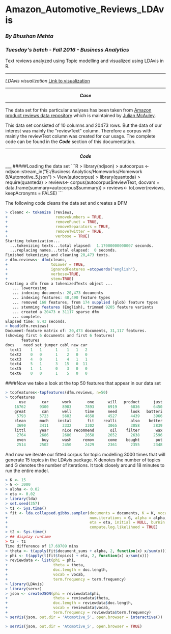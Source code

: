 # Amazon_Automotive_Reviews_LDAvis
### *By Bhushan Mehta*
### *Tuesday's batch - Fall 2016 - Business Analytics*
Text reviews analyzed using Topic modelling and visualized using LDAvis in R.

---
*LDAvis visualization*
[Link to visualization](https://rawgit.com/mbhushan909/Amazon_Automotive_Reviews_LDAvis/master/Atomotive_5/index.html#topic=0&lambda=0.5&term=)

___

<p align="center"> <b><i>Case</b></i></p>

___
The data set for this particular analyses has been taken from [Amazon product reviews data repository](http://jmcauley.ucsd.edu/data/amazon/) which is maintained by [Julian McAuley](http://cseweb.ucsd.edu/~jmcauley/).

This data set consisted of 10 columns and 20473 rows. But the data of our interest was mainly the "reviewText" column. Therefore a corpus with mainly the reviewText column was created for our usage. The complete code can be found in the <b><i>Code</b></i> section of this documentation.



___
<p align="center"> <b><i>Code</b></i></p>
___
#####Loading the data set
```R
> library(ndjson)
> autocorpus <- ndjson::stream_in("E:/Business Analytics/Homeworks/Homework 8/Automotive_5.json")
> View(autocorpus)
> library(quanteda)
> require(quanteda)
> reviews<- corpus(autocorpus$reviewText, docvars = data.frame(summary=autocorpus$summary))
> reviews<- toLower(reviews, keepAcronyms = FALSE)
```

The following code cleans the data set and creates a DFM
```R
> cleanc <- tokenize (reviews,
+                     removeNumbers = TRUE,
+                     removePunct = TRUE,
+                     removeSeparators = TRUE,
+                     removeTwitter = TRUE,
+                     verbose = TRUE)
Starting tokenization...
  ...tokenizing texts...total elapsed:  1.17000000000007 seconds.
  ...replacing names...total elapsed:  0 seconds.
Finished tokenizing and cleaning 20,473 texts.
> dfm.reviews<- dfm(cleanc,
+                   toLower = TRUE, 
+                   ignoredFeatures =stopwords("english"), 
+                   verbose=TRUE, 
+                   stem=TRUE)
Creating a dfm from a tokenizedTexts object ...
   ... lowercasing
   ... indexing documents: 20,473 documents
   ... indexing features: 40,490 feature types
   ... removed 168 features, from 174 supplied (glob) feature types
   ... stemming features (English), trimmed 9205 feature variants
   ... created a 20473 x 31117 sparse dfm
   ... complete. 
Elapsed time: 8.43 seconds.
> head(dfm.reviews)
Document-feature matrix of: 20,473 documents, 31,117 features.
(showing first 6 documents and first 6 features)
       features
docs    need set jumper cabl new car
  text1    1   1      1    1   1   2
  text2    0   0      1    2   0   0
  text3    4   0      1    4   1   1
  text4    5   1      3   15   0  11
  text5    1   1      0    3   0   0
  text6    0   0      1    5   0   0

```
####Now we take a look at the top 50 features that appear in our data set
```R
> topfeatures<-topfeatures(dfm.reviews, n=50)
> topfeatures
      use       car      work       one      will   product      just       get      like      good 
    16762      9300      8903      7893      6919      6836      6450      6268      6236      5816 
    great       can      well      time      need      look   batteri      make     light      easi 
     5793      5723      5683      4658      4527      4439      3966      3924      3906      3698 
    clean      much    instal       fit    realli      also    better        go     price      keep 
     3690      3411      3332      3302      3065      3058      2839      2838      2834      2799 
    littl      year      nice recommend       oil    filter       wax      tire     water       tri 
     2764      2686      2680      2658      2652      2638      2596      2576      2538      2526 
     even       buy      wash     remov      come    bought       put    replac      last      back 
     2514      2502      2450      2429      2361      2355      2348      2331      2301      2287 
```
And now we iterate our fitted corpus for topic modelling 3000 times that will generate 15 topics in the LDAvis package. K denotes the number of topics and G denotes the number of iterations.
It took closely around 18 minutes to run the entire model.
```R
> K <- 15
> G <- 3000
> alpha <- 0.02
> eta <- 0.02
> library(lda)
> set.seed(357)
> t1 <- Sys.time()
> fit <- lda.collapsed.gibbs.sampler(documents = documents, K = K, vocab = vocab, 
+                                    num.iterations = G, alpha = alpha, 
+                                    eta = eta, initial = NULL, burnin = 0,
+                                    compute.log.likelihood = TRUE)
> t2 <- Sys.time()
> ## display runtime
> t2 - t1
Time difference of 17.69709 mins
> theta <- t(apply(fit$document_sums + alpha, 2, function(x) x/sum(x)))
> phi <- t(apply(t(fit$topics) + eta, 2, function(x) x/sum(x)))
> reviewdata <- list(phi = phi,
+                    theta = theta,
+                    doc.length = doc.length,
+                    vocab = vocab,
+                    term.frequency = term.frequency)
> library(LDAvis)
> library(servr)
> json <- createJSON(phi = reviewdata$phi, 
+                    theta = reviewdata$theta, 
+                    doc.length = reviewdata$doc.length, 
+                    vocab = reviewdata$vocab, 
+                    term.frequency = reviewdata$term.frequency)
> serVis(json, out.dir = 'Atomotive_5', open.browser = interactive())

> serVis(json, out.dir = 'Atomotive_5', open.browser = TRUE)
```
